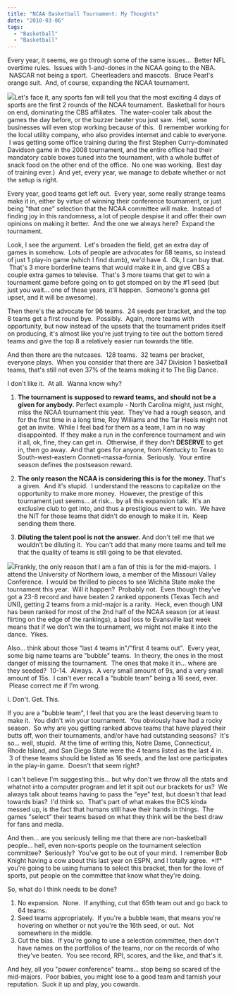 ```yaml
---
title: "NCAA Basketball Tournament: My Thoughts"
date: "2010-03-06"
tags:
  - "Basketball"
  - "Basketball"
---
```


Every year, it seems, we go through some of the same issues...  Better NFL overtime rules.  Issues with 1-and-dones in the NCAA going to the NBA.  NASCAR not being a sport.  Cheerleaders and mascots.  Bruce Pearl's orange suit.  And, of course, expanding the NCAA tournament.

![](images/TM0464-c.jpg)Let's face it, any sports fan will tell you that the most exciting 4 days of sports are the first 2 rounds of the NCAA tournament.  Basketball for hours on end, dominating the CBS affiliates.  The water-cooler talk about the games the day before, or the buzzer beater you just saw.  Hell, some businesses will even stop working because of this.  (I remember working for the local utility company, who also provides internet and cable to everyone.  I was getting some office training during the first Stephen Curry-dominated Davidson game in the 2008 tournament, and the entire office had their mandatory cable boxes tuned into the tournament, with a whole buffet of snack food on the other end of the office.  No one was working.  Best day of training ever.)  And yet, every year, we manage to debate whether or not the setup is right.

Every year, good teams get left out.  Every year, some really strange teams make it in, either by virtue of winning their conference tournament, or just being "that one" selection that the NCAA committee will make.  Instead of finding joy in this randomness, a lot of people despise it and offer their own opinions on making it better.  And the one we always here?  Expand the tournament.

Look, I see the argument.  Let's broaden the field, get an extra day of games in somehow.  Lots of people are advocates for 68 teams, so instead of just 1 play-in game (which I find dumb), we'd have 4.  Ok, I can buy that.  That's 3 more borderline teams that would make it in, and give CBS a couple extra games to televise.  That's 3 more teams that get to win a tournament game before going on to get stomped on by the #1 seed (but just you wait... one of these years, it'll happen.  Someone's gonna get upset, and it will be awesome).

Then there's the advocate for 96 teams.  24 seeds per bracket, and the top 8 teams get a first round bye.  Possibly.  Again, more teams with opportunity, but now instead of the upsets that the tournament prides itself on producing, it's almost like you're just trying to tire out the bottom tiered teams and give the top 8 a relatively easier run towards the title.

And then there are the nutcases.  128 teams.  32 teams per bracket, everyone plays.  When you consider that there are 347 Division 1 basketball teams, that's still not even 37% of the teams making it to The Big Dance.

I don't like it.  At all.  Wanna know why?

1) **The tournament is supposed to reward teams, and should not be a given for anybody.** Perfect example - North Carolina might, just might, miss the NCAA tournament this year.  They've had a rough season, and for the first time in a long time, Roy Williams and the Tar Heels might not get an invite.  While I feel bad for them as a team, I am in no way disappointed.  If they make a run in the conference tournament and win it all, ok, fine, they can get in.  Otherwise, if they don't **DESERVE** to get in, then go away.  And that goes for anyone, from Kentucky to Texas to South-west-eastern Conneti-massa-fornia.  Seriously.  Your entire season defines the postseason reward.

2) **The only reason the NCAA is considering this is for the money.** That's a given.  And it's stupid.  I understand the reasons to capitalize on the opportunity to make more money.  However, the prestige of this tournament just seems... at risk... by all this expansion talk.  It's an exclusive club to get into, and thus a prestigious event to win.  We have the NIT for those teams that didn't do enough to make it in.  Keep sending them there.

3) **Diluting the talent pool is not the answer.** And don't tell me that we wouldn't be diluting it.  You can't add that many more teams and tell me that the quality of teams is still going to be that elevated.

![](images/ncaa.jpg)Frankly, the only reason that I am a fan of this is for the mid-majors.  I attend the University of Northern Iowa, a member of the Missouri Valley Conference.  I would be thrilled to pieces to see Wichita State make the tournament this year.  Will it happen?  Probably not.  Even though they've got a 23-8 record and have beaten 2 ranked opponents (Texas Tech and UNI), getting 2 teams from a mid-major is a rarity.  Heck, even though UNI has been ranked for most of the 2nd half of the NCAA season (or at least flirting on the edge of the rankings), a bad loss to Evansville last week means that if we don't win the tournament, we might not make it into the dance.  Yikes.

Also... think about those "last 4 teams in"/"first 4 teams out".  Every year, some big name teams are "bubble" teams.  In theory, the ones in the most danger of missing the tournament.  The ones that make it in... where are they seeded?  10-14.  Always.  A very small amount of 9s, and a very small amount of 15s.  I can't ever recall a "bubble team" being a 16 seed, ever.  Please correct me if I'm wrong.

I. Don't. Get. This.

If you are a "bubble team", I feel that you are the least deserving team to make it.  You didn't win your tournament.  You obviously have had a rocky season.  So why are you getting ranked above teams that have played their butts off, won their tournaments, and/or have had outstanding seasons?  It's so... well, stupid.  At the time of writing this, Notre Dame, Connecticut, Rhode Island, and San Diego State were the 4 teams listed as the last 4 in.  3 of these teams should be listed as 16 seeds, and the last one participates in the play-in game.  Doesn't that seem right?

I can't believe I'm suggesting this... but why don't we throw all the stats and whatnot into a computer program and let it spit out our brackets for us?  We always talk about teams having to pass the "eye" test, but doesn't that lead towards bias?  I'd think so.  That's part of what makes the BCS kinda messed up, is the fact that humans still have their hands in things.  The games "select" their teams based on what they think will be the best draw for fans and media.

And then... are you seriously telling me that there are non-basketball people... hell, even non-sports people on the tournament selection committee?  Seriously?  You've got to be out of your mind.  I remember Bob Knight having a cow about this last year on ESPN, and I totally agree.  \*If\* you're going to be using humans to select this bracket, then for the love of sports, put people on the committee that know what they're doing.

So, what do I think needs to be done?

1. No expansion.  None.  If anything, cut that 65th team out and go back to 64 teams.
2. Seed teams appropriately.  If you're a bubble team, that means you're hovering on whether or not you're the 16th seed, or out.  Not somewhere in the middle.
3. Cut the bias.  If you're going to use a selection committee, then don't have names on the portfolios of the teams, nor on the records of who they've beaten.  You see record, RPI, scores, and the like, and that's it.

And hey, all you "power conference" teams... stop being so scared of the mid-majors.  Poor babies, you might lose to a good team and tarnish your reputation.  Suck it up and play, you cowards.
